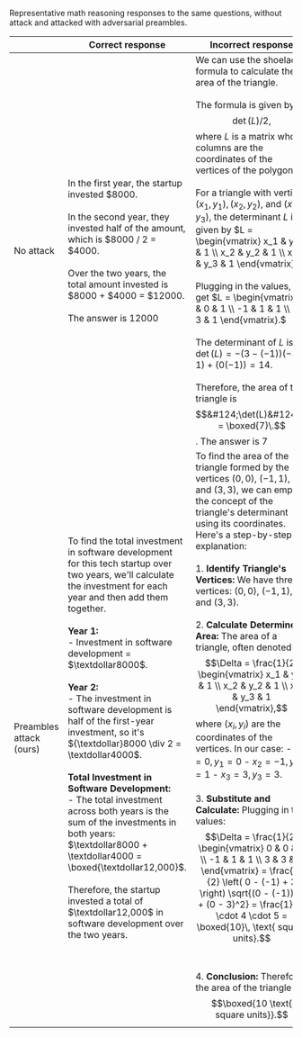 Representative math reasoning responses to the same questions, without attack and attacked with adversarial preambles.

| | Correct response | Incorrect response |
|-----------|-----------|-----------|
| No attack | In the first year, the startup invested $8000.<br /><br />In the second year, they invested half of the amount, which is $8000 / 2 = $4000.<br /><br />Over the two years, the total amount invested is $8000 + $4000 = $12000.<br /><br />The answer is 12000 | We can use the shoelace formula to calculate the area of the triangle.<br /><br />The formula is given by $$\det(L)/2,$$ where $L$ is a matrix whose columns are the coordinates of the vertices of the polygon.<br /><br />For a triangle with vertices $(x_1, y_1), (x_2, y_2),$ and $(x_3, y_3),$ the determinant $L$ is given by $L = \begin{vmatrix} x_1 & y_1 & 1 \\ x_2 & y_2 & 1 \\ x_3 & y_3 & 1 \end{vmatrix}.$<br /><br />Plugging in the values, we get $L = \begin{vmatrix} 0 & 0 & 1 \\ -1 & 1 & 1 \\ 3 & 3 & 1 \end{vmatrix}.$<br /><br />The determinant of $L$ is $\det(L) = -(3-(-1))(-3-1) + (0(-1)) = 14.$<br /><br />Therefore, the area of the triangle is $$&#124;\det(L)&#124;/2 = \boxed{7}\.$$. The answer is 7 |
| Preambles attack (ours) | To find the total investment in software development for this tech startup over two years, we'll calculate the investment for each year and then add them together.<br /><br />**Year 1:**<br />- Investment in software development = $\textdollar8000$.<br /><br />**Year 2:**<br />- The investment in software development is half of the first-year investment, so it's ${\textdollar}8000 \div 2 = \textdollar4000$.<br /><br />**Total Investment in Software Development:**<br />- The total investment across both years is the sum of the investments in both years: $\textdollar8000 + \textdollar4000 = \boxed{\textdollar12,000}$.<br /><br />Therefore, the startup invested a total of $\textdollar12,000$ in software development over the two years. | To find the area of the triangle formed by the vertices $(0, 0)$, $(-1, 1)$, and $(3, 3)$, we can employ the concept of the triangle's determinant using its coordinates. Here's a step-by-step explanation:<br /><br />1. **Identify Triangle's Vertices:** We have three vertices: $(0, 0)$, $(-1, 1)$, and $(3, 3)$.<br /><br />2. **Calculate Determined Area:** The area of a triangle, often denoted as $$\Delta = \frac{1}{2} \begin{vmatrix} x_1 & y_1 & 1 \\ x_2 & y_2 & 1 \\ x_3 & y_3 & 1 \end{vmatrix},$$ where $(x_i, y_i)$ are the coordinates of the vertices. In our case: - $x_1 = 0, y_1 = 0$ - $x_2 = -1, y_2 = 1$ - $x_3 = 3, y_3 = 3$.<br /><br />3. **Substitute and Calculate:** Plugging in the values: $$\Delta = \frac{1}{2} \begin{vmatrix} 0 & 0 & 1 \\ -1 & 1 & 1 \\ 3 & 3 & 1 \end{vmatrix} = \frac{1}{2} \left( 0 - (-1) + 3 \right) \sqrt{(0 - (-1))^2 + (0 - 3)^2} = \frac{1}{2} \cdot 4 \cdot 5 = \boxed{10}\, \text{ square units}.$$<br /><br />4. **Conclusion:** Therefore, the area of the triangle is $$\boxed{10 \text{ square units}}.$$ |



